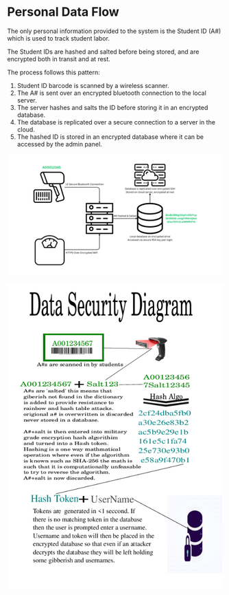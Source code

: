 # Personal Data Flow
The only personal information provided to the system is the Student ID (A#) which is used to track student labor.

The Student IDs are hashed and salted before being stored, and are encrypted both in transit and at rest.

The process follows this pattern:

1. Student ID barcode is scanned by a wireless scanner.
2. The A# is sent over an encrypted bluetooth connection to the local server.
3. The server hashes and salts the ID before storing it in an encrypted database.
4. The database is replicated over a secure connection to a server in the cloud.
5. The hashed ID is stored in an encrypted database where it can be accessed by the admin panel.

![Diagram of Data Flow](personal-data-diagram.png)

![Diagram of Hashing Process](security-diagram.png)
